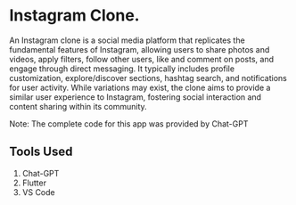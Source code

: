 # Instagram Clone. 

An Instagram clone is a social media platform that replicates the fundamental features of Instagram, allowing users to share photos and videos, apply filters, follow other users, like and comment on posts, and engage through direct messaging. It typically includes profile customization, explore/discover sections, hashtag search, and notifications for user activity. While variations may exist, the clone aims to provide a similar user experience to Instagram, fostering social interaction and content sharing within its community.

Note: The complete code for this app was provided by Chat-GPT

## Tools Used

1. Chat-GPT 
2. Flutter
3. VS Code
